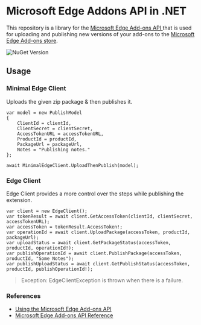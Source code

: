 
# Microsoft Edge Addons API in .NET

This repository is a library for the [Microsoft Edge Add-ons API ](https://learn.microsoft.com/en-us/microsoft-edge/extensions-chromium/publish/api/using-addons-api) that is used for uploading and publishing new versions of your add-ons to the [Microsoft Edge Add-ons store](https://microsoftedge.microsoft.com/addons/Microsoft-Edge-Extensions-Home).

![NuGet Version](https://img.shields.io/nuget/v/SantoshPisini.EdgeAddonsAPI?label=NuGet&link=https%3A%2F%2Fwww.nuget.org%2Fpackages%2FSantoshPisini.EdgeAddonsAPI)

## Usage

### Minimal Edge Client
Uploads the given zip package & then publishes it.

    var model = new PublishModel
    {
	    ClientId = clientId,
	    ClientSecret = clientSecret,
	    AccessTokenURL = accessTokenURL,
	    ProductId = productId,
	    PackageUrl = packageUrl,
	    Notes = "Publishing notes."
    };

    await MinimalEdgeClient.UploadThenPublish(model);

### Edge Client
 Edge Client provides a more control over the steps while publishing the extension.

    var client = new EdgeClient();
	var tokenResult = await client.GetAccessToken(clientId, clientSecret, accessTokenURL);
	var accessToken = tokenResult.AccessToken!;
	var operationId = await client.UploadPackage(accessToken, productId, packageUrl);
	var uploadStatus = await client.GetPackageStatus(accessToken, productId, operationId!);
	var publishOperationId = await client.PublishPackage(accessToken, productId, "Some Notes");
	var publishUploadStatus = await client.GetPublishStatus(accessToken, productId, publishOperationId!);

> Exception: EdgeClientException is thrown when there is a failure.

### References

 - [Using the Microsoft Edge Add-ons API](https://learn.microsoft.com/en-us/microsoft-edge/extensions-chromium/publish/api/using-addons-api)
 - [Microsoft Edge Add-ons API Reference](https://learn.microsoft.com/en-us/microsoft-edge/extensions-chromium/publish/api/addons-api-reference)
